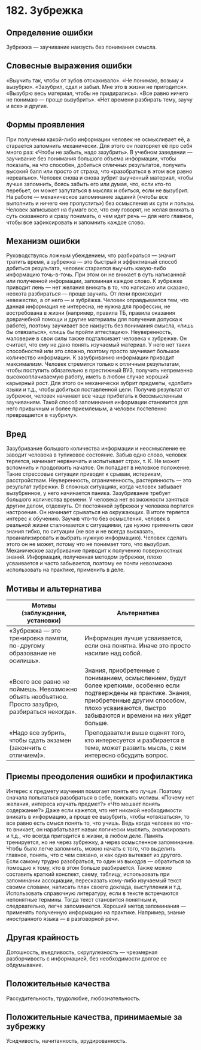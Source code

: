 # 182. Зубрежка

## Определение ошибки
Зубрежка — заучивание наизусть без понимания смысла.

## Словесные выражения ошибки
«Выучить так, чтобы от зубов отскакивало».
«Не понимаю, возьму и вызубрю».
«Зазубрил, сдал и забыл. Мне это в жизни не пригодится».
«Вызубрю весь материал, чтобы не придирались».
«Все равно ничего не понимаю — проще вызубрить».
«Нет времени разбирать тему, заучу и все» и другие.

## Формы проявления
При получении какой-либо информации человек не осмысливает её, а старается запомнить механически. Для этого он повторяет её про себя много раз: «Чтобы не забыть, надо зазубрить».
В учебном заведении — заучивание без понимания большого объема информации, чтобы показать, на что способен, добиться отличных результатов, получить высокий балл или просто от страха, что «разобраться в этом все равно нереально». Человек снова и снова зубрит выученный материал, чтобы лучше запомнить, боясь забыть его или думая, что, если кто-то перебьет, он может запутаться в мыслях и сбиться, если не вызубрит.
На работе — механическое запоминание заданий («чтобы все выполнить и ничего «не пропустить») без осмысления их сути и пользы.
Человек записывает на бумаге все, что ему говорят, не желая вникать в суть сказанного и сразу понимать, о чем идет речь — для него главное, чтобы все зафиксировать и запомнить каждое слово.

## Механизм ошибки
Руководствуясь ложным убеждением, что разбираться — значит тратить время, а зубрежка — это быстрый и эффективный способ добиться результата, человек старается выучить какую-либо информацию точь-в-точь. При этом он не вникает в суть написанной или полученной информации, запоминая каждое слово.
К зубрежке приводит лень — нет желания вникать в то, что написано или сказано, неохота разбираться — проще заучить. От лени происходит невежество, а от него — и зубрёжка. Человек оправдывается тем, что данная информация не интересна, не нужна для профессии, не востребована в жизни (например, правила ТБ, правила оказания доврачебной помощи и другие материалы для получения допуска к работе), поэтому заучивает все наизусть без понимания смысла, «лишь бы отвязаться», «лишь бы пройти аттестацию».
Неуверенность, маловерие в свои силы также подталкивает человека к зубрежке. Он считает, что ему не дано понять изучаемый материал. У него нет таких способностей или это сложно, поэтому просто заучивает большое количество информации.
К зазубриванию информации приводит максимализм. Человек стремится только к отличным результатам, чтобы поступить обязательно в престижный ВУЗ, получить непременно высокооплачиваемую работу, иметь в любом случае хороший карьерный рост. Для этого он механически зубрит предметы, «долбит» языки и т.д., чтобы добиться поставленной цели.
Получив результат от зубрежки, человек начинает все чаще прибегать к бессмысленным заучиваниям. Такой способ запоминания информации становится для него привычным и более приемлемым, а человек постепенно превращается в «зубрилу».

## Вред
Зазубривание большого количества информации и неосмысление ее заводит человека в тупиковое состояние. Забыв одно слово, человек теряется, начинает нервничать и испытывает страх, т. К. Не может вспомнить и продолжить начатое. Он попадает в неловкое положение. Такие стрессовые ситуации приводят к срывам, истерикам, расстройствам.
Неуверенность, ограниченность, растерянность — это результат зубрежки. В сложных ситуациях, когда человек забывает вызубренное, у него начинается паника.
Зазубривание требует большого количества времени. У человека нет возможности заняться другим делом, отдохнуть. От постоянной зубрежки у человека портится настроение. Он начинает срываться на окружающих. В итоге теряется интерес к обучению.
Заучив что-то без осмысления, человек в реальной жизни сталкивается с ситуациями, где нужно применить свои знания гибко, по ситуации (не все и не всегда высказать, проанализировать и выбрать нужную информацию). Человек сделать этого он не может, потому что не понимает того, что вызубрил.
Механическое зазубривание приводит к получению поверхностных знаний. Информация, полученная методом зубрежки, плохо усваивается и часто забывается, поэтому ее почти невозможно использовать на практике, применить в деле.

## Мотивы и альтернатива
Мотивы (заблуждения, установки) | Альтернатива
---|---
«Зубрежка — это тренировка памяти, по-другому образование не осилишь».	| Информация лучше усваивается, если она понятна. Иначе это просто насилие над собой.
«Всего все равно не поймешь. Невозможно объять необъятное. Просто зазубрю, разбираться некогда». | Знания, приобретенные с пониманием, осмыслением, будут более крепкими, особенно если подтверждены на практике. Знания, приобретенные другим способом, плохо усваиваются, быстро забываются и времени на них уйдет больше.
«Надо все зубрить, чтобы сдать экзамен (закончить с отличием)».	| Преподаватели выше оценят того, кто интересуется и разбирается в теме, может развить мысль, с кем интересно обсудить вопрос.

## Приемы преодоления ошибки и профилактика
Интерес к предмету изучения помогает понять его лучше. Поэтому сначала попытаться разобраться в себе, поискать мотивы. «Почему нет желания, интереса изучать предмет?» «Что мешает понять содержание?»
Даже если кажется, что нет никакой необходимости вникать в информацию, а проще ее вызубрить, чтобы «отвязаться», то все равно есть смысл понять то, что учишь. Ведь когда человек во что-то вникает, он нарабатывает навык логически мыслить, анализировать и т.д., что всегда пригодится в жизни, в любом деле.
Память тренируется, но не через зубрежку, а через осмысленное запоминание. Чтобы было легче запомнить, можно начать с того, что выделить главное, понять, что с чем связано, и как одно вытекает из другого. Если самому трудно разобраться, то один из выходов — обратиться за помощью к тому, кто в этом больше разбирается. Также можно составить краткий конспект, схему, таблицу, использовать при запоминании ассоциации, пересказать кому-либо изучаемый текст своими словами, написать план своего доклада, выступления и т.д.
Использовать справочную литературу, если в тексте встречаются непонятные термины. Тогда текст становится понятным и, следовательно, легче запоминается.
Хороший метод запоминания — применять полученную информацию на практике. Например, знание иностранного языка — в разговорной речи.

## Другая крайность 
Дотошность, въедливость, скрупулезность — чрезмерная разборчивость с информацией, без необходимости долгое ее обдумывание.

## Положительные качества 
Рассудительность, трудолюбие, любознательность.

## Положительные качества, принимаемые за зубрежку 
Усидчивость, начитанность, эрудированность. 
